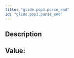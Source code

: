 ```yaml
---
title: "glide.pop3.parse_end"
id: "glide.pop3.parse_end"
---
```

## Description



## Value: 
```

```